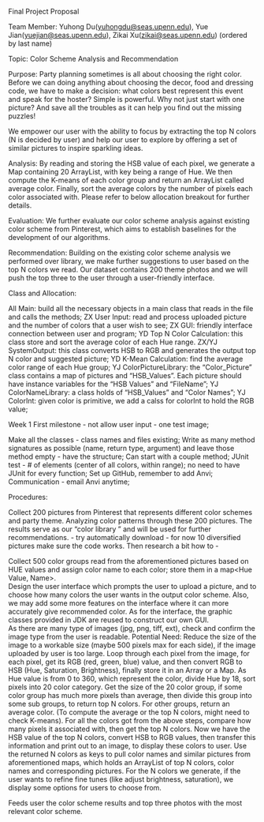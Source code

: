 Final Project Proposal

Team Member: Yuhong Du(yuhongdu@seas.upenn.edu), Yue Jian(yuejian@seas.upenn.edu), Zikai Xu(zikai@seas.upenn.edu) (ordered by last name)

Topic: Color Scheme Analysis and Recommendation

Purpose: Party planning sometimes is all about choosing the right color. Before we can doing anything about choosing the decor, food and dressing code, we have to make a decision: what colors best represent this event and speak for the hoster? Simple is powerful. Why not just start with one picture? And save all the troubles as it can help you find out the missing puzzles! 

We empower our user with the ability to focus by extracting the top N colors (N is decided by user) and help our user to explore by offering a set of similar pictures to inspire sparkling ideas.

Analysis: By reading and storing the HSB value of each pixel, we generate a Map containing 20 ArrayList, with key being a range of Hue.  We then compute the K-means of each color group and return an ArrayList called average color. Finally, sort the average colors by the number of pixels each color associated with. Please refer to below allocation breakout for further details. 

Evaluation: We further evaluate our color scheme analysis against existing color scheme from Pinterest, which aims to establish baselines for the development of our algorithms. 
   
Recommendation: Building on the existing color scheme analysis we performed over library, we make further suggestions to user based on the top N colors we read. Our dataset contains 200 theme photos and we will push the top three to the user through a user-friendly interface. 


Class and Allocation:

All Main: build all the necessary objects in a main class that reads in the file and calls the methods; 
ZX User Input: read and process uploaded picture and the number of colors that a user wish to see; 
ZX GUI:  friendly interface connection between user and program; 
YD Top N Color Calculation: this class store and sort the average color of each Hue range. 
ZX/YJ SystemOutput: this class converts HSB to RGB and generates the output top N color and suggested picture;
YD K-Mean Calculation: find the average color range of each Hue group; 
YJ ColorPictureLibrary: the “Color_Picture” class contains a map of pictures and “HSB_Values”. Each picture should have instance variables for the “HSB Values” and “FileName”; 
YJ ColorNameLibrary: a class holds of “HSB_Values” and “Color Names”;
YJ ColorInt: given color is primitive, we add a calss for colorInt to hold the RGB value;


Week 1 First milestone - not allow user input - one test image; 

Make all the classes - class names and files existing;
Write as many method signatures as possible (name, return type, argument) and leave those method empty - have the structure;
Can start with a couple method; 
JUnit test - # of elements (center of all colors, within range); no need to have JUnit for every function;
Set up GitHub, remember to add Anvi;
Communication - email Anvi anytime; 





Procedures: 

Collect 200 pictures from Pinterest that represents different color schemes and party theme. Analyzing color patterns through these 200 pictures. The results serve as our “color library ” and will be used for further recommendations. - try automatically download - for now 10 diversified pictures make sure the code works. Then research a bit how to - 

Collect 500 color groups read from the aforementioned pictures based on HUE values and assign color name to each color; store them in a map<Hue Value, Name>.    
Design the user interface which prompts the user to upload a picture, and to choose how many colors the user wants in the output color scheme. Also, we may add some more features on the interface where it can more accurately give recommended color.
As for the interface, the graphic classes provided in JDK are reused to construct our own GUI.   
As there are many type of images (jpg, png, tiff, ext), check and confirm the image type from the user is readable. 
Potential Need: Reduce the size of the image to a workable size (maybe 500 pixels max for each side), if the image uploaded by user is too large.
Loop through each pixel from the image, for each pixel, get its RGB (red, green, blue) value, and then convert RGB to HSB (Hue, Saturation, Brightness), finally store it in an Array or a Map.
As Hue value is from 0 to 360, which represent the color, divide Hue by 18, sort pixels into 20 color category. Get the size of the 20 color group, if some color group has much more pixels than average, then divide this group into some sub groups, to return top N colors. For other groups, return an average color. (To compute  the average or the top N colors, might need to check K-means). For all the colors got from the above steps, compare how many pixels it associated with, then get the top N colors.
Now we have the HSB value of the top N colors, convert HSB to RGB values, then transfer this information and print out to an image, to display these colors to user. 
Use the returned N colors as keys to pull color names and similar pictures from aforementioned maps, which holds an ArrayList of top N colors, color names and corresponding pictures.
 For the N colors we generate, if the user wants to refine fine tunes (like adjust brightness, saturation), we display some options for users to choose from.

Feeds user the color scheme results and top three photos with the most relevant color scheme.
